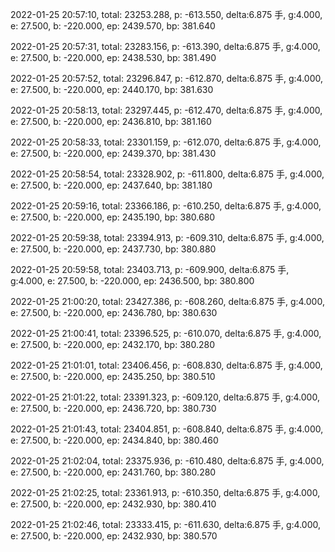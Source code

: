 2022-01-25 20:57:10, total: 23253.288, p: -613.550, delta:6.875 手, g:4.000, e: 27.500, b: -220.000, ep: 2439.570, bp: 381.640

2022-01-25 20:57:31, total: 23283.156, p: -613.390, delta:6.875 手, g:4.000, e: 27.500, b: -220.000, ep: 2438.530, bp: 381.490

2022-01-25 20:57:52, total: 23296.847, p: -612.870, delta:6.875 手, g:4.000, e: 27.500, b: -220.000, ep: 2440.170, bp: 381.630

2022-01-25 20:58:13, total: 23297.445, p: -612.470, delta:6.875 手, g:4.000, e: 27.500, b: -220.000, ep: 2436.810, bp: 381.160

2022-01-25 20:58:33, total: 23301.159, p: -612.070, delta:6.875 手, g:4.000, e: 27.500, b: -220.000, ep: 2439.370, bp: 381.430

2022-01-25 20:58:54, total: 23328.902, p: -611.800, delta:6.875 手, g:4.000, e: 27.500, b: -220.000, ep: 2437.640, bp: 381.180

2022-01-25 20:59:16, total: 23366.186, p: -610.250, delta:6.875 手, g:4.000, e: 27.500, b: -220.000, ep: 2435.190, bp: 380.680

2022-01-25 20:59:38, total: 23394.913, p: -609.310, delta:6.875 手, g:4.000, e: 27.500, b: -220.000, ep: 2437.730, bp: 380.880

2022-01-25 20:59:58, total: 23403.713, p: -609.900, delta:6.875 手, g:4.000, e: 27.500, b: -220.000, ep: 2436.500, bp: 380.800

2022-01-25 21:00:20, total: 23427.386, p: -608.260, delta:6.875 手, g:4.000, e: 27.500, b: -220.000, ep: 2436.780, bp: 380.630

2022-01-25 21:00:41, total: 23396.525, p: -610.070, delta:6.875 手, g:4.000, e: 27.500, b: -220.000, ep: 2432.170, bp: 380.280

2022-01-25 21:01:01, total: 23406.456, p: -608.830, delta:6.875 手, g:4.000, e: 27.500, b: -220.000, ep: 2435.250, bp: 380.510

2022-01-25 21:01:22, total: 23391.323, p: -609.120, delta:6.875 手, g:4.000, e: 27.500, b: -220.000, ep: 2436.720, bp: 380.730

2022-01-25 21:01:43, total: 23404.851, p: -608.840, delta:6.875 手, g:4.000, e: 27.500, b: -220.000, ep: 2434.840, bp: 380.460

2022-01-25 21:02:04, total: 23375.936, p: -610.480, delta:6.875 手, g:4.000, e: 27.500, b: -220.000, ep: 2431.760, bp: 380.280

2022-01-25 21:02:25, total: 23361.913, p: -610.350, delta:6.875 手, g:4.000, e: 27.500, b: -220.000, ep: 2432.930, bp: 380.410

2022-01-25 21:02:46, total: 23333.415, p: -611.630, delta:6.875 手, g:4.000, e: 27.500, b: -220.000, ep: 2432.930, bp: 380.570
